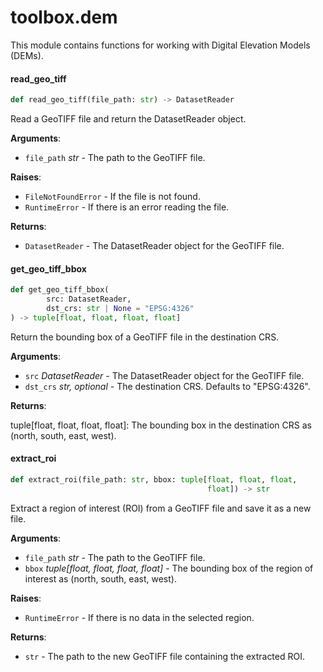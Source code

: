 <a id="toolbox.dem"></a>

# toolbox.dem

This module contains functions for working with Digital Elevation Models (DEMs).

<a id="toolbox.dem.read_geo_tiff"></a>

#### read\_geo\_tiff

```python
def read_geo_tiff(file_path: str) -> DatasetReader
```

Read a GeoTIFF file and return the DatasetReader object.

**Arguments**:

- `file_path` _str_ - The path to the GeoTIFF file.
  

**Raises**:

- `FileNotFoundError` - If the file is not found.
- `RuntimeError` - If there is an error reading the file.
  

**Returns**:

- `DatasetReader` - The DatasetReader object for the GeoTIFF file.

<a id="toolbox.dem.get_geo_tiff_bbox"></a>

#### get\_geo\_tiff\_bbox

```python
def get_geo_tiff_bbox(
        src: DatasetReader,
        dst_crs: str | None = "EPSG:4326"
) -> tuple[float, float, float, float]
```

Return the bounding box of a GeoTIFF file in the destination CRS.

**Arguments**:

- `src` _DatasetReader_ - The DatasetReader object for the GeoTIFF file.
- `dst_crs` _str, optional_ - The destination CRS. Defaults to "EPSG:4326".
  

**Returns**:

  tuple[float, float, float, float]: The bounding box in the destination CRS
  as (north, south, east, west).

<a id="toolbox.dem.extract_roi"></a>

#### extract\_roi

```python
def extract_roi(file_path: str, bbox: tuple[float, float, float,
                                            float]) -> str
```

Extract a region of interest (ROI) from a GeoTIFF file and save it as a new file.

**Arguments**:

- `file_path` _str_ - The path to the GeoTIFF file.
- `bbox` _tuple[float, float, float, float]_ - The bounding box of the region of interest
  as (north, south, east, west).
  

**Raises**:

- `RuntimeError` - If there is no data in the selected region.
  

**Returns**:

- `str` - The path to the new GeoTIFF file containing the extracted ROI.

